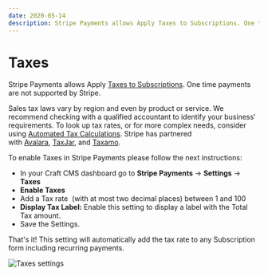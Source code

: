 ```yaml
---
date: 2020-05-14
description: Stripe Payments allows Apply Taxes to Subscriptions. One time payments are not supported by Stripe. 
---
```


# Taxes

Stripe Payments allows Apply [Taxes to Subscriptions](http://stripe.com/docs/billing/subscriptions/taxes). One time payments are not supported by Stripe.

Sales tax laws vary by region and even by product or service. We recommend checking with a qualified accountant to identify your business’ requirements. To look up tax rates, or for more complex needs, consider using [Automated Tax Calculations](http://stripe.com/docs/orders/tax-integration). Stripe has partnered with [Avalara](http://www.info.avalara.com/Stripe), [TaxJar](https://taxjar.com/), and [Taxamo](https://taxamo.com/).

To enable Taxes in Stripe Payments please follow the next instructions:

*   In your Craft CMS dashboard go to **Stripe Payments** → **Settings** → **Taxes**
*   **Enable Taxes**
*   Add a Tax rate  (with at most two decimal places) between 1 and 100
*   **Display Tax Label:** Enable this setting to display a label with the Total Tax amount.
*   Save the Settings.

That's it! This setting will automatically add the tax rate to any Subscription form including recurring payments.


![Taxes settings](https://enupal.com/assets/docs/29-stripe-payments.png)
